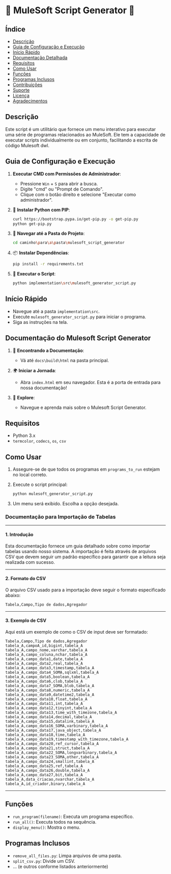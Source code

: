 # 🚀 MuleSoft Script Generator 🚀

## Índice

- [Descrição](#descrição)
- [Guia de Configuração e Execução](#guia-de-configuração-e-execução)
- [Início Rápido](#início-rápido)
- [Documentação Detalhada](#documentação-do-mulesoft-script-generator)
- [Requisitos](#requisitos)
- [Como Usar](#como-usar)
- [Funções](#funções)
- [Programas Inclusos](#programas-inclusos)
- [Contribuições](#contribuições)
- [Suporte](#suporte)
- [Licença](#licença)
- [Agradecimentos](#agradecimentos)

## Descrição

Este script é um utilitário que fornece um menu interativo para executar uma série de programas relacionados ao MuleSoft. Ele tem a capacidade de executar scripts individualmente ou em conjunto, facilitando a escrita de código Mulesoft dwl.

## Guia de Configuração e Execução

1. **Executar CMD com Permissões de Administrador**:
   - Pressione `Win` + `S` para abrir a busca.
   - Digite "cmd" ou "Prompt de Comando".
   - Clique com o botão direito e selecione "Executar como administrador".

2. 🐍 **Instalar Python com PIP**:
   ```bash
   curl https://bootstrap.pypa.io/get-pip.py -o get-pip.py
   python get-pip.py
   ```

3. 📂 **Navegar até a Pasta do Projeto**:
   ```bash
   cd caminho\para\a\pasta\mulesoft_script_generator
   ```

4. 📦 **Instalar Dependências**:
   ```bash
   pip install -r requirements.txt
   ```

5. 🚀 **Executar o Script**:
   ```bash
   python implementation\src\mulesoft_generator_script.py
   ```

## Início Rápido

- Navegue até a pasta `implementation\src`.
- Execute `mulesoft_generator_script.py` para iniciar o programa.
- Siga as instruções na tela.

## Documentação do Mulesoft Script Generator

1. 📂 **Encontrando a Documentação**:
   - Vá até `docs\build\html` na pasta principal.
   
2. 🌍 **Iniciar a Jornada**:
   - Abra `index.html` em seu navegador. Esta é a porta de entrada para nossa documentação!

3. 🧐 **Explore**:
   - Navegue e aprenda mais sobre o Mulesoft Script Generator.

## Requisitos

- Python 3.x
- `termcolor`, `codecs`, `os`, `csv`

## Como Usar

1. Assegure-se de que todos os programas em `programs_to_run` estejam no local correto.
2. Execute o script principal:
   ```bash
   python mulesoft_generator_script.py
   ```

3. Um menu será exibido. Escolha a opção desejada.



### **Documentação para Importação de Tabelas**

---

#### **1. Introdução**

Esta documentação fornece um guia detalhado sobre como importar tabelas usando nosso sistema. A importação é feita através de arquivos CSV que devem seguir um padrão específico para garantir que a leitura seja realizada com sucesso.

---

#### **2. Formato do CSV**

O arquivo CSV usado para a importação deve seguir o formato especificado abaixo:

```
Tabela,Campo,Tipo de dados,Agregador
```

---

#### **3. Exemplo de CSV**

Aqui está um exemplo de como o CSV de input deve ser formatado:

```csv
Tabela,Campo,Tipo de dados,Agregador
tabela_A,campoA_id,bigint,tabela_A
tabela_A,campo_nome,varchar,tabela_A
tabela_A,campo_coluna,nchar,tabela_A
tabela_A,campo_data1,date,tabela_A
tabela_A,campo_data2,real,tabela_A
tabela_A,campo_data3,timestamp,tabela_A
tabela_A,campo_data4_SOMA,sqlxml,tabela_A
tabela_A,campo_data5,boolean,tabela_A
tabela_A,campo_data6,clob,tabela_A
tabela_A,campo_data7_SOMA,blob,tabela_A
tabela_A,campo_data8,numeric,tabela_A
tabela_A,campo_data9,datetime2,tabela_A
tabela_A,campo_data10,float,tabela_A
tabela_A,campo_data11,int,tabela_A
tabela_A,campo_data12,tinyint,tabela_A
tabela_A,campo_data13,time_with_timezone,tabela_A
tabela_A,campo_data14,decimal,tabela_A
tabela_A,campo_data15,datalink,tabela_A
tabela_A,campo_data16_SOMA,varbinary,tabela_A
tabela_A,campo_data17,java_object,tabela_A
tabela_A,campo_data18,time,tabela_A
tabela_A,campo_data19,timestamp_with_timezone,tabela_A
tabela_A,campo_data20,ref_cursor,tabela_A
tabela_A,campo_data21,struct,tabela_A
tabela_A,campo_data22_SOMA,longvarbinary,tabela_A
tabela_A,campo_data23_SOMA,other,tabela_A
tabela_A,campo_data24,smallint,tabela_A
tabela_A,campo_data25,ref,tabela_A
tabela_A,campo_data26,double,tabela_A
tabela_A,campo_data27,bit,tabela_A
tabela_A,data_criacao,nvarchar,tabela_A
tabela_A,id_criador,binary,tabela_A
```
---

## Funções

- `run_program(filename)`: Executa um programa específico.
- `run_all()`: Executa todos na sequência.
- `display_menu()`: Mostra o menu.

## Programas Inclusos

- `remove_all_files.py`: Limpa arquivos de uma pasta.
- `split_csv.py`: Divide um CSV.
- ... (e outros conforme listados anteriormente)
